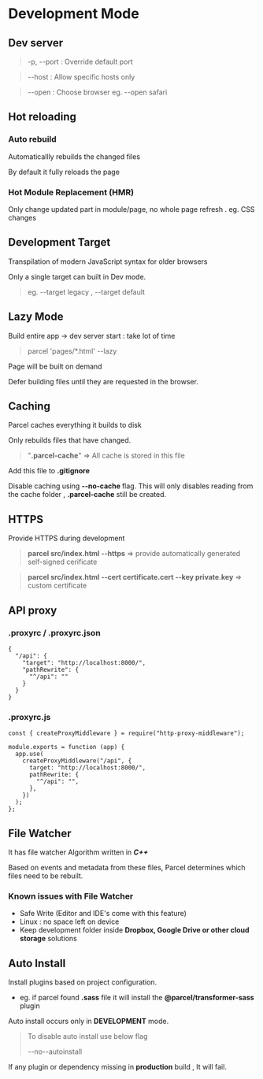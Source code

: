 # Development Mode

## Dev server

> -p, --port : Override default port

> --host : Allow specific hosts only

> --open : Choose browser eg. --open safari

## Hot reloading

### Auto rebuild

Automaticallly rebuilds the changed files

By default it fully reloads the page

### Hot Module Replacement (HMR)

Only change updated part in module/page, no whole page refresh . eg. CSS changes

## Development Target

Transpilation of modern JavaScript syntax for older browsers

Only a single target can built in Dev mode.

> eg. --target legacy , --target default

## Lazy Mode

Build entire app -> dev server start : take lot of time

> parcel 'pages/\*.html' --lazy

Page will be built on demand

Defer building files until they are requested in the browser.

## Caching

Parcel caches everything it builds to disk

Only rebuilds files that have changed.

> "<b>.parcel-cache</b>" => All cache is stored in this file

Add this file to <b>.gitignore</b>

Disable caching using <b> --no-cache </b> flag. This will only disables reading from the cache folder , <b>.parcel-cache</b> still be created.

## HTTPS

Provide HTTPS during development

> <b>parcel src/index.html --https</b> => provide automatically generated self-signed cerificate

> <b>parcel src/index.html --cert certificate.cert --key private.key</b> => custom certificate

## API proxy

### .proxyrc / .proxyrc.json

```
{
  "/api": {
    "target": "http://localhost:8000/",
    "pathRewrite": {
      "^/api": ""
    }
  }
}
```

### .proxyrc.js

```
const { createProxyMiddleware } = require("http-proxy-middleware");

module.exports = function (app) {
  app.use(
    createProxyMiddleware("/api", {
      target: "http://localhost:8000/",
      pathRewrite: {
        "^/api": "",
      },
    })
  );
};
```

## File Watcher

It has file watcher Algorithm written in **_C++_**

Based on events and metadata from these files, Parcel determines which files need to be rebuilt.

### Known issues with File Watcher

- Safe Write (Editor and IDE's come with this feature)
- Linux : no space left on device
- Keep development folder inside **Dropbox, Google Drive or other cloud storage** solutions



## Auto Install

Install plugins based on project configuration.
* eg. if parcel found **.sass** file it will install the **@parcel/transformer-sass** plugin

Auto install occurs only in **DEVELOPMENT** mode.
> To disable auto install use  below flag
>
> --no--autoinstall

If any plugin or dependency missing in **production** build , It will fail.


